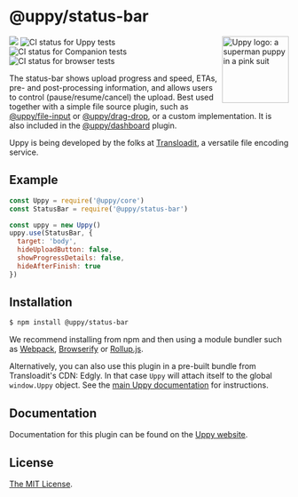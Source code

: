 # @uppy/status-bar

<img src="https://uppy.io/images/logos/uppy-dog-head-arrow.svg" width="120" alt="Uppy logo: a superman puppy in a pink suit" align="right">

<a href="https://www.npmjs.com/package/@uppy/status-bar"><img src="https://img.shields.io/npm/v/@uppy/status-bar.svg?style=flat-square"></a>
<img src="https://github.com/transloadit/uppy/workflows/Tests/badge.svg" alt="CI status for Uppy tests"> <img src="https://github.com/transloadit/uppy/workflows/Companion/badge.svg" alt="CI status for Companion tests"> <img src="https://github.com/transloadit/uppy/workflows/End-to-end%20tests/badge.svg" alt="CI status for browser tests">

The status-bar shows upload progress and speed, ETAs, pre- and post-processing information, and allows users to control (pause/resume/cancel) the upload.
Best used together with a simple file source plugin, such as [@uppy/file-input](https://uppy.io/docs/file-input) or [@uppy/drag-drop](https://uppy.io/docs/drag-drop), or a custom implementation. It is also included in the [@uppy/dashboard](https://uppy.io/docs/dashboard) plugin.

Uppy is being developed by the folks at [Transloadit](https://transloadit.com), a versatile file encoding service.

## Example

```js
const Uppy = require('@uppy/core')
const StatusBar = require('@uppy/status-bar')

const uppy = new Uppy()
uppy.use(StatusBar, {
  target: 'body',
  hideUploadButton: false,
  showProgressDetails: false,
  hideAfterFinish: true
})
```

## Installation

```bash
$ npm install @uppy/status-bar
```

We recommend installing from npm and then using a module bundler such as [Webpack](https://webpack.js.org/), [Browserify](http://browserify.org/) or [Rollup.js](http://rollupjs.org/).

Alternatively, you can also use this plugin in a pre-built bundle from Transloadit's CDN: Edgly. In that case `Uppy` will attach itself to the global `window.Uppy` object. See the [main Uppy documentation](https://uppy.io/docs/#Installation) for instructions.

## Documentation

Documentation for this plugin can be found on the [Uppy website](https://uppy.io/docs/status-bar).

## License

[The MIT License](./LICENSE).
